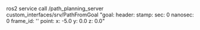 ros2 service call /path_planning_server custom_interfaces/srv/PathFromGoal "goal:
  header:
    stamp:
      sec: 0
      nanosec: 0
    frame_id: ''
  point:
    x: -5.0
    y: 0.0
    z: 0.0"